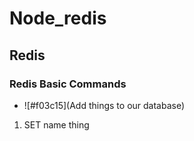 # Node_redis

## Redis

### Redis Basic Commands

- ![#f03c15](Add things to our database)

1. SET name thing
